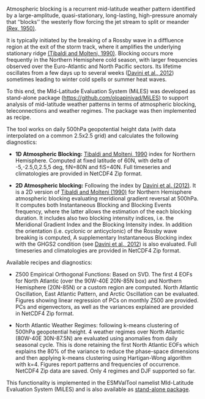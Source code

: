Atmospheric blocking is a recurrent mid-latitude weather pattern identified by a large-amplitude, quasi-stationary, long-lasting, high-pressure anomaly that ‘‘blocks’’ the westerly flow forcing the jet stream to split or meander [(Rex, 1950)](https://onlinelibrary.wiley.com/action/showCitFormats?doi=10.1111%2Fj.2153-3490.1950.tb00331.x). 

It is typically initiated by the breaking of a Rossby wave in a diffluence region at the exit of the storm track, where it amplifies the underlying stationary ridge [(Tibaldi and Molteni, 1990)](https://doi.org/10.1034/j.1600-0870.1990.t01-2-00003.x). 
Blocking occurs more frequently in the Northern Hemisphere cold season, with larger frequencies observed over the Euro-Atlantic and North Pacific sectors. Its lifetime oscillates from a few days up to several weeks ([Davini et al., 2012](https://doi.org/10.1175/JCLI-D-12-00032.1)) sometimes leading to winter cold spells or summer heat waves. 

To this end, the MId-Latitude Evaluation System (MiLES) was developed as stand-alone package (https://github.com/oloapinivad/MiLES) to support analysis of mid-latitude weather patterns in terms of atmospheric blocking, teleconnections and weather regimes. The package was then implemented as recipe. 

The tool works on daily 500hPa geopotential height data (with data interpolated on a common 2.5x2.5 grid) and calculates the following diagnostics:
 
* **1D Atmospheric Blocking:**
[Tibaldi and Molteni, 1990](https://doi.org/10.1034/j.1600-0870.1990.t01-2-00003.x) index for Northern Hemisphere. Computed at fixed latitude of 60N, with delta of -5,-2.5,0,2.5,5 deg, fiN=80N and fiS=40N. Full timeseries and climatologies are provided in NetCDF4 Zip format. 

* **2D Atmospheric blocking:**
Following the index by [Davini et al. (2012)](https://doi.org/10.1175/JCLI-D-12-00032.1). It is a 2D version of [Tibaldi and Molteni (1990)](https://doi.org/10.1034/j.1600-0870.1990.t01-2-00003.x) for Northern Hemisphere atmospheric blocking evaluating meridional gradient reversal at 500hPa. It computes both Instantaneous Blocking and Blocking Events frequency, where the latter allows the estimation of the each blocking duration. It includes also two blocking intensity indices, i.e. the Meridional Gradient Index and the Blocking Intensity index. In addition the orientation (i.e. cyclonic or anticyclonic) of the Rossby wave breaking is computed, A supplementary Instantaneous Blocking index with the GHGS2 condition (see [Davini et al., 2012](https://doi.org/10.1175/JCLI-D-12-00032.1)) is also evaluated. Full timeseries and climatologies are provided in NetCDF4 Zip format. 

Available recipes and diagnostics: 

* Z500 Empirical Orthogonal Functions: Based on SVD. The first 4 EOFs for North Atlantic (over the 90W-40E 20N-85N box) and Northern Hemisphere (20N-85N) or a custom region are computed. North Atlantic Oscillation, East Atlantic Pattern, and Arctic Oscillation can be evaluated. Figures showing linear regression of PCs on monthly Z500 are provided. PCs and eigenvectors, as well as the variances explained are provided in NetCDF4 Zip format. 

* North Atlantic Weather Regimes: following k-means clustering of 500hPa geopotential height. 4 weather regimes over North Atlantic (80W-40E 30N-87.5N) are evaluated using anomalies from daily seasonal cycle. This is done retaining the first North Atlantic EOFs which explains the 80% of the variance to reduce the phase-space dimensions and then applying k-means clustering using Hartigan-Wong algorithm with k=4. Figures report patterns and frequencies of occurrence. NetCDF4 Zip data are saved. Only 4 regimes and DJF supported so far.
  
This functionality is implemented in the ESMValTool namelist MId-Latitude Evaluation System (MiLES) and is also available as [stand-alone package](https://github.com/oloapinivad/MiLES).
